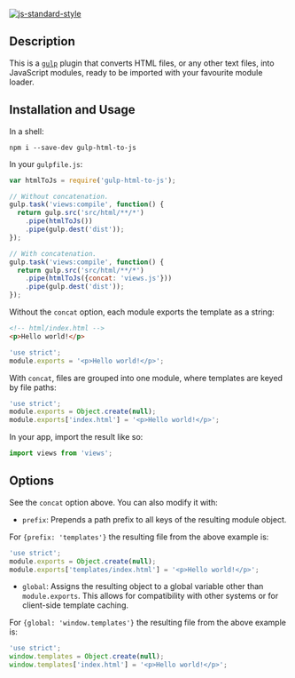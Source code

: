 [![js-standard-style](https://img.shields.io/badge/code%20style-standard-brightgreen.svg?style=flat)](http://standardjs.com)

## Description

This is a [`gulp`](http://gulpjs.com) plugin that converts HTML files, or any
other text files, into JavaScript modules, ready to be imported with your
favourite module loader.

## Installation and Usage

In a shell:

```shell
npm i --save-dev gulp-html-to-js
```

In your `gulpfile.js`:

```javascript
var htmlToJs = require('gulp-html-to-js');

// Without concatenation.
gulp.task('views:compile', function() {
  return gulp.src('src/html/**/*')
    .pipe(htmlToJs())
    .pipe(gulp.dest('dist'));
});

// With concatenation.
gulp.task('views:compile', function() {
  return gulp.src('src/html/**/*')
    .pipe(htmlToJs({concat: 'views.js'}))
    .pipe(gulp.dest('dist'));
});
```

Without the `concat` option, each module exports the template as a string:

```html
<!-- html/index.html -->
<p>Hello world!</p>
```

```javascript
'use strict';
module.exports = '<p>Hello world!</p>';
```

With `concat`, files are grouped into one module, where templates are keyed
by file paths:

```javascript
'use strict';
module.exports = Object.create(null);
module.exports['index.html'] = '<p>Hello world!</p>';
```

In your app, import the result like so:

```typescript
import views from 'views';
```

## Options

See the `concat` option above. You can also modify it with:

* `prefix`: Prepends a path prefix to all keys of the resulting module object.

For `{prefix: 'templates'}` the resulting file from the above example is:

```javascript
'use strict';
module.exports = Object.create(null);
module.exports['templates/index.html'] = '<p>Hello world!</p>';
```

* `global`: Assigns the resulting object to a global variable other than
  `module.exports`. This allows for compatibility with other systems or for
  client-side template caching.

For `{global: 'window.templates'}` the resulting file from the above example is:

```javascript
'use strict';
window.templates = Object.create(null);
window.templates['index.html'] = '<p>Hello world!</p>';
```
